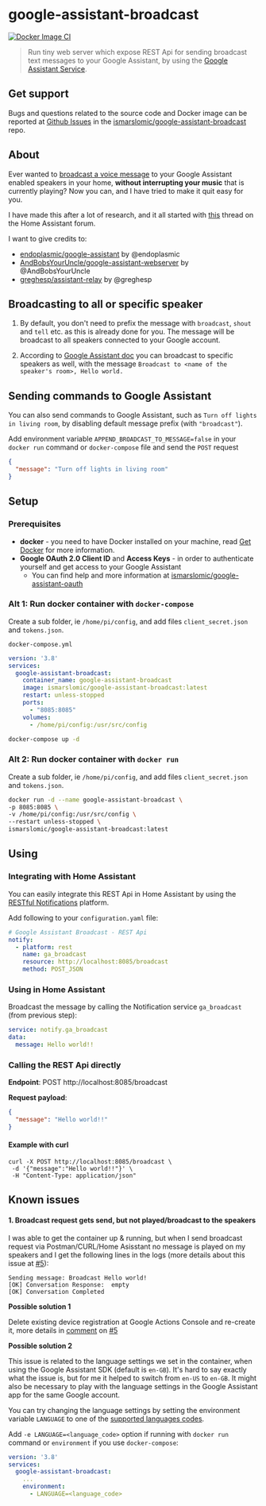 # google-assistant-broadcast

[![Docker Image CI](https://github.com/ismarslomic/google-assistant-broadcast/actions/workflows/docker-image.yml/badge.svg?branch=main)](https://github.com/ismarslomic/google-assistant-broadcast/actions/workflows/docker-image.yml)
> Run tiny web server which expose REST Api for sending broadcast text messages to
> your Google Assistant, by using
> the [Google Assistant Service](https://developers.google.com/assistant/sdk/overview#google_assistant_service).

## Get support

Bugs and questions related to the source code and Docker image can be reported at
[Github Issues](https://github.com/ismarslomic/google-assistant-broadcast/issues) in the
[ismarslomic/google-assistant-broadcast](https://github.com/ismarslomic/google-assistant-broadcast) repo.

## About

Ever wanted to [broadcast a voice message](https://support.google.com/assistant/answer/9071582) to
your Google Assistant enabled speakers in your home, **without interrupting your music** that is
currently playing? Now you can, and I have tried to make it quit easy for you.

I have made this after a lot of research, and it all started
with [this](https://community.home-assistant.io/t/community-hass-io-add-on-google-assistant-webserver-broadcast-messages-without-interrupting-music/37274)
thread on the Home Assistant forum.

I want to give credits to:

- [endoplasmic/google-assistant](https://github.com/endoplasmic/google-assistant) by @endoplasmic
- [AndBobsYourUncle/google-assistant-webserver](https://github.com/AndBobsYourUncle/hassio-addons/blob/master/google-assistant-webserver/README.md)
  by @AndBobsYourUncle
- [greghesp/assistant-relay](https://github.com/greghesp/assistant-relay) by @greghesp

## Broadcasting to all or specific speaker

1. By default, you don't need to prefix the message with `broadcast`, `shout` and `tell` etc. as this is already
   done for you. The message will be broadcast to all speakers connected to your Google account.

2. According to [Google Assistant doc](https://support.google.com/assistant/answer/9071582) you can
   broadcast to specific speakers as well, with the message `Broadcast to <name of the speaker's room>, Hello world.`

## Sending commands to Google Assistant

You can also send commands to Google Assistant, such as `Turn off lights in living room`, by disabling default message
prefix (with `"broadcast"`).

Add environment variable `APPEND_BROADCAST_TO_MESSAGE=false` in your `docker run` command
or `docker-compose` file and send the `POST` request

```json
{
  "message": "Turn off lights in living room"
}
```

## Setup

### Prerequisites

- **docker** - you need to have Docker installed on your machine,
  read [Get Docker](https://docs.docker.com/get-docker/) for more information.
- **Google OAuth 2.0 Client ID** and **Access Keys** - in order to authenticate yourself and get access to your Google
  Assistant
    - You can find help and more information
      at [ismarslomic/google-assistant-oauth](https://github.com/ismarslomic/google-assistant-oauth)

### Alt 1: Run docker container with `docker-compose`

Create a sub folder, ie `/home/pi/config`, and add files `client_secret.json` and `tokens.json`.

`docker-compose.yml`

```yaml
version: '3.8'
services:
  google-assistant-broadcast:
    container_name: google-assistant-broadcast
    image: ismarslomic/google-assistant-broadcast:latest
    restart: unless-stopped
    ports:
      - "8085:8085"
    volumes:
      - /home/pi/config:/usr/src/config
```

```bash
docker-compose up -d
```

### Alt 2: Run docker container with `docker run`

Create a sub folder, ie `/home/pi/config`, and add files `client_secret.json` and `tokens.json`.

```bash
docker run -d --name google-assistant-broadcast \
-p 8085:8085 \
-v /home/pi/config:/usr/src/config \
--restart unless-stopped \
ismarslomic/google-assistant-broadcast:latest
```

## Using

### Integrating with Home Assistant

You can easily integrate this REST Api in Home Assistant by using the
[RESTful Notifications](https://www.home-assistant.io/integrations/notify.rest/) platform.

Add following to your `configuration.yaml` file:

```yaml
# Google Assistant Broadcast - REST Api
notify:
  - platform: rest
    name: ga_broadcast
    resource: http://localhost:8085/broadcast
    method: POST_JSON
```

### Using in Home Assistant

Broadcast the message by calling the Notification service `ga_broadcast` (from previous step):

```yaml
service: notify.ga_broadcast
data:
  message: Hello world!!
```

### Calling the REST Api directly

**Endpoint**:
POST http://localhost:8085/broadcast

**Request payload**:

```json
{
  "message": "Hello world!!"
}
```

#### Example with curl

```
curl -X POST http://localhost:8085/broadcast \
 -d '{"message":"Hello world!!"}' \
 -H "Content-Type: application/json"
```

## Known issues

#### 1. Broadcast request gets send, but not played/broadcast to the speakers

I was able to get the container up & running, but when I send broadcast request via
Postman/CURL/Home Asisstant no message is played on my speakers and I get the following lines in
the logs (more details about this issue at [#5](https://github.com/ismarslomic/google-assistant-broadcast/issues/5)):

```(bash)
Sending message: Broadcast Hello world!
[OK] Conversation Response:  empty
[OK] Conversation Completed
```

**Possible solution 1**

Delete existing device registration at Google Actions Console and re-create it, more details
in [comment](https://github.com/ismarslomic/google-assistant-broadcast/issues/5#issuecomment-1151624488)
on [#5](https://github.com/ismarslomic/google-assistant-broadcast/issues/5)

**Possible solution 2**

This issue is related to the language settings we set in the container, when using the
Google Assistant SDK (default is `en-GB`). It's hard to say exactly what the issue is, but for me
it helped to switch from `en-US` to `en-GB`. It might also be necessary to play with the language
settings in the Google Assistant app for the same Google account.

You can try changing the language settings by setting the environment variable `LANGUAGE` to one of the
[supported languages codes](https://developers.google.com/assistant/sdk/reference/rpc/languages).

Add `-e LANGUAGE=<language_code>` option if running with `docker run` command or `environment` if you
use `docker-compose`:

```yaml
version: '3.8'
services:
  google-assistant-broadcast:
    ...
    environment:
      - LANGUAGE=<language_code>
```
